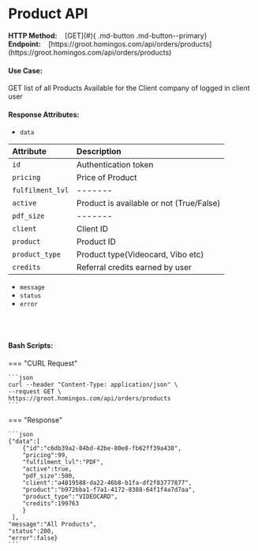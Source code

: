 <h1>Product API</h1>
<b>HTTP Method:</b> &nbsp;&nbsp;&nbsp;[GET](#){ .md-button .md-button--primary} &nbsp;&nbsp;&nbsp;&nbsp;&nbsp;&nbsp;&nbsp;&nbsp;&nbsp;
<b>Endpoint:</b>&nbsp;&nbsp;&nbsp; [https://groot.homingos.com/api/orders/products](https://groot.homingos.com/api/orders/products)

#### Use Case:
GET list of all Products Available for the Client company of logged in client user

#### Response Attributes:
- `data`

| Attribute   | Description    |
| :---------- | :--------------|
| `id`     | Authentication token |
| `pricing`  | Price of Product|
| `fulfilment_lvl`| ------- |
| `active`  | Product is available or not (True/False)|
| `pdf_size`  | ------- |
| `client`  | Client ID |
| `product`  | Product ID|
| `product_type`  | Product type(Videocard, Vibo etc)|
| `credits`  | Referral credits earned by user|

- `message`
- `status`
- `error`
<br>
<br>

#### Bash Scripts:
=== "CURL Request"

    ```json
    curl --header "Content-Type: application/json" \
    --request GET \
    https://groot.homingos.com/api/orders/products
    ```

=== "Response"

    ```json
    {"data":[
    	{"id":"c6db39a2-84bd-42be-80e8-fb62ff39a438",
    	"pricing":99,
    	"fulfilment_lvl":"PDF",
    	"active":true,
    	"pdf_size":500,
    	"client":"a4819588-da22-46b8-b1fa-df2f83777877",
    	"product":"b972bba1-f7a1-4172-8388-64f1f4a7d7aa",
    	"product_type":"VIDEOCARD",
    	"credits":199763
    	}
     ],
    "message":"All Products",
    "status":200,
    "error":false}
    ```

